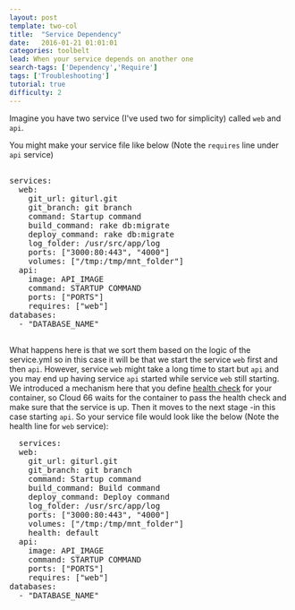 ```yaml
---
layout: post
template: two-col
title:  "Service Dependency"
date:   2016-01-21 01:01:01
categories: toolbelt
lead: When your service depends on another one
search-tags: ['Dependency','Require']
tags: ['Troubleshooting']
tutorial: true
difficulty: 2
---
```


Imagine you have two service (I've used two for simplicity) called `web` and `api`.

You might make your service file like below (Note the `requires` line under `api` service)

<pre class="prettyprint">

services:
  web:
    git_url: giturl.git
    git_branch: git branch   
    command: Startup command               
    build_command: rake db:migrate        
    deploy_command: rake db:migrate       
    log_folder: /usr/src/app/log          
    ports: ["3000:80:443", "4000"]        
    volumes: ["/tmp:/tmp/mnt_folder"]     
  api:
    image: API_IMAGE              
    command: STARTUP COMMAND                 
    ports: ["PORTS"]                  
    requires: ["web"]                     
databases:
  - "DATABASE_NAME"
  </pre>

  What happens here is that we sort them based on the logic of the service.yml so in this case it will be that we start the service `web` first and then `api`. However, service `web` might take a long time to start but `api` and you may end up having service `api` started while service `web` still starting. We introduced a mechanism here that you define [health check](http://help.cloud66.com/managing-your-stack/service-life-cycle-management#health) for your container, so Cloud 66 waits for the container to pass the health check and make sure that the service is up. Then it moves to the next stage -in this case starting `api`. So your service file would look like the below (Note the health line for `web` service):

<pre class="prettyprint">
  services:
  web:
    git_url: giturl.git
    git_branch: git branch   
    command: Startup command               
    build_command: Build command        
    deploy_command: Deploy command       
    log_folder: /usr/src/app/log          
    ports: ["3000:80:443", "4000"]        
    volumes: ["/tmp:/tmp/mnt_folder"]     
    health: default
  api:
    image: API_IMAGE              
    command: STARTUP COMMAND                 
    ports: ["PORTS"]                  
    requires: ["web"]                     
databases:
  - "DATABASE_NAME"
   </pre>